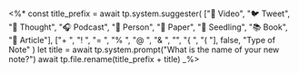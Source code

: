<%*
	const title_prefix = await tp.system.suggester(
		["🎥 Video",
		"🐦 Tweet",
		"💭 Thought",
		"🎧 Podcast",
		"👤 Person",
		"📜 Paper",
		"🌱 Seedling",
		"📚 Book",
		"📰 Article"], 
		["+ ",
		"! ",
		"= ",
		"% ",
		"@ ",
		"& ",
		"",
		"{ ",
		"( "],
		false,
		"Type of Note"
	)
	let title = await tp.system.prompt("What is the name of your new note?")
	await tp.file.rename(title_prefix + title)
_%>
